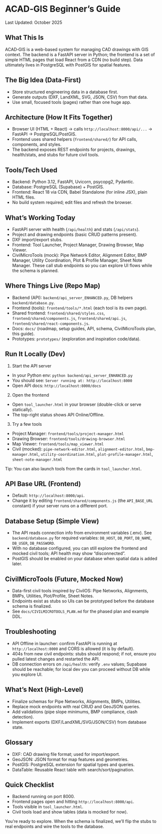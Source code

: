 # ACAD‑GIS Beginner’s Guide

Last Updated: October 2025

## What This Is
ACAD‑GIS is a web-based system for managing CAD drawings with GIS context. The backend is a FastAPI server in Python; the frontend is a set of simple HTML pages that load React from a CDN (no build step). Data ultimately lives in PostgreSQL with PostGIS for spatial features.

## The Big Idea (Data‑First)
- Store structured engineering data in a database first.
- Generate outputs (DXF, LandXML, SVG, JSON, CSV) from that data.
- Use small, focused tools (pages) rather than one huge app.

## Architecture (How It Fits Together)
- Browser UI (HTML + React) → calls `http://localhost:8000/api/...` → FastAPI → PostgreSQL/PostGIS.
- Frontend uses shared helpers (`frontend/shared/`) for API calls, components, and styles.
- The backend exposes REST endpoints for projects, drawings, health/stats, and stubs for future civil tools.

## Tools/Tech Used
- Backend: Python 3.12, FastAPI, Uvicorn, psycopg2, Pydantic.
- Database: PostgreSQL (Supabase) + PostGIS.
- Frontend: React 18 via CDN, Babel Standalone (for inline JSX), plain HTML files.
- No build system required; edit files and refresh the browser.

## What’s Working Today
- FastAPI server with health (`/api/health`) and stats (`/api/stats`).
- Project and drawing endpoints (basic CRUD patterns present).
- DXF import/export stubs.
- Frontend: Tool Launcher, Project Manager, Drawing Browser, Map Viewer.
- CivilMicroTools (mock): Pipe Network Editor, Alignment Editor, BMP Manager, Utility Coordination, Plot & Profile Manager, Sheet Note Manager. These call stub endpoints so you can explore UI flows while the schema is planned.

## Where Things Live (Repo Map)
- Backend (API): `backend/api_server_ENHANCED.py`, DB helpers `backend/database.py`.
- Frontend (tools): `frontend/tools/*.html` (each tool is its own page).
- Shared frontend: `frontend/shared/styles.css`, `frontend/shared/components.js`, `frontend/shared/api.js`, `frontend/shared/react-components.js`.
- Docs: `docs/` (roadmap, setup guides, API, schema, CivilMicroTools plan, this guide).
- Prototypes: `prototypes/` (exploration and inspiration code/data).

## Run It Locally (Dev)
1) Start the API server
- In your Python env: `python backend/api_server_ENHANCED.py`
- You should see: `Server running at: http://localhost:8000`
- Open API docs: `http://localhost:8000/docs`

2) Open the frontend
- Open `tool_launcher.html` in your browser (double-click or serve statically).
- The top-right status shows API Online/Offline.

3) Try a few tools
- Project Manager: `frontend/tools/project-manager.html`
- Drawing Browser: `frontend/tools/drawing-browser.html`
- Map Viewer: `frontend/tools/map_viewer.html`
- Civil (mocked): `pipe-network-editor.html`, `alignment-editor.html`, `bmp-manager.html`, `utility-coordination.html`, `plot-profile-manager.html`, `sheet-note-manager.html`

Tip: You can also launch tools from the cards in `tool_launcher.html`.

## API Base URL (Frontend)
- Default: `http://localhost:8000/api`.
- Change it by editing `frontend/shared/components.js` (the `API_BASE_URL` constant) if your server runs on a different port.

## Database Setup (Simple View)
- The API reads connection info from environment variables (.env). See `backend/database.py` for required variables: `DB_HOST`, `DB_PORT`, `DB_NAME`, `DB_USER`, `DB_PASSWORD`.
- With no database configured, you can still explore the frontend and mocked civil tools; API health may show “disconnected”.
- PostGIS should be enabled on your database when spatial data is added later.

## CivilMicroTools (Future, Mocked Now)
- Data-first civil tools inspired by CivilOS: Pipe Networks, Alignments, BMPs, Utilities, Plot/Profile, Sheet Notes.
- Endpoints exist as stubs so UIs can be prototyped before the database schema is finalized.
- See `docs/CIVILMICROTOOLS_PLAN.md` for the phased plan and example DDL.

## Troubleshooting
- API Offline in launcher: confirm FastAPI is running at `http://localhost:8000` and CORS is allowed (it is by default).
- 404s from new civil endpoints: stubs should respond; if not, ensure you pulled latest changes and restarted the API.
- DB connection errors on `/api/health`: verify `.env` values; Supabase should be reachable; for local dev you can proceed without DB while you explore UI.

## What’s Next (High-Level)
- Finalize schemas for Pipe Networks, Alignments, BMPs, Utilities.
- Replace mock endpoints with real CRUD and GeoJSON queries.
- Add validations (pipe slope minimums, BMP compliance, clash detection).
- Implement exports (DXF/LandXML/SVG/JSON/CSV) from database state.

## Glossary
- DXF: CAD drawing file format; used for import/export.
- GeoJSON: JSON format for map features and geometries.
- PostGIS: PostgreSQL extension for spatial types and queries.
- DataTable: Reusable React table with search/sort/pagination.

## Quick Checklist
- Backend running on port 8000.
- Frontend pages open and hitting `http://localhost:8000/api`.
- Tools visible in `tool_launcher.html`.
- Civil tools load and show tables (data is mocked for now).

You’re ready to explore. When the schema is finalized, we’ll flip the stubs to real endpoints and wire the tools to the database.


